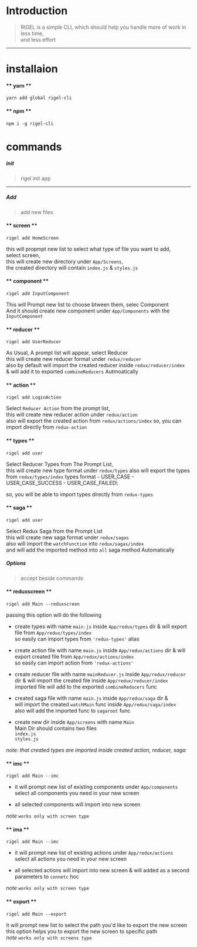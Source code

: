 # Introduction
> RIGEL is a simple CLI, which should help you handle more of work in\
less time,\
and less effort

-- -

# installaion


<!-- tabs:start -->

#### ** yarn **

```
yarn add global rigel-cli
```


#### ** npm **

```
npm i -g rigel-cli
```


<!-- tabs:end -->


# commands

##### init
> rigel init app

-- -
##### Add
> add new files

<!-- tabs:start -->

#### ** screen **


```
rigel add HomeScreen
```
this will propmpt new list to select what type of file you want to add,\
select screen,\
this will create new directory under `App/Screens`,\
the created directory will contain `index.js` & `styles.js`

#### ** component **

```
rigel add InputComponent
```
This will Prompt new list to choose btween them, selec Component\
And it should create new component under `App/Components` with the `InputComponent`
#### ** reducer **


```
rigel add UserReducer
```
As Usual, A prompt list will appear, select Reducer\
this will create new reducer format under `redux/reducer`\
also by default will import the created reducer inside `redux/reducer/index`\
& will add it to exported `combineReducers` Autmoatically

#### ** action **

```
rigel add LoginAction
```
Select `Reducer Action` from the prompt list,\
this will create new reducer action under `redux/action`\
also will export the created action from `redux/actions/index`
so, you can import directly from `redux-action`


#### ** types **

```
rigel add user
```
Select Reducer Types from The Prompt List,\
this will create new type format under `redux/types`
also will export the types from `redux/types/index`
types format
    - USER_CASE
    - USER_CASE_SUCCESS
    - USER_CASE_FAILED\

so, you will be able to import types directly from `redux-types`


#### ** saga **

```
rigel add user
```
Select Redux Saga from the Prompt List\
this will create new saga format under `redux/sagas`\
also will import the `watchFunction` into `redux/sagas/index`\
and will add the imported method into `all` saga method Automatically

<!-- tabs:end -->


##### Options
> accept beside commands

<!-- tabs:start -->


#### ** reduxscreen **

```
rigel add Main --reduxscreen
```
passing this option will do the following
- create types with name `main.js` inside `App/redux/types` dir & will export file from `App/redux/types/index`\
so easily can import types from `'redux-types'` alias

- create action file with name `main.js` inside `App/redux/actions` dir & will export created file from `App/redux/actions/index`\
so easily can import action from `'redux-actions'`

- create reducer file with name `mainReducer.js` inside `App/redux/reducer` dir & will import the created file inside `App/redux/reducer/index`\
imported file will add to the exported `combineReducers` func

- created saga file with name `main.js` inside `App/redux/saga` dir &\
will import the created `watchMain` func inside `App/redux/saga/index`\
also will add the imported func to `sagaroot` func

- create new dir inside `App/screens` with name `Main`\
Main Dir should contains two files\
`index.js`\
`styles.js`


*note: that created types are imported inside created action, reducer, saga*

#### ** imc **

```
rigel add Main --imc
```

- it will prompt new list of existing components under `App/components`\
select all components you need in your new screen

- all selected components will import into new screen

*note* `works only with screen type`



#### ** ima **

```
rigel add Main --imc
```

- it will prompt new list of existing actions under `App/redux/actions`\
select all actions you need in your new screen

- all selected actions will import into new screen & will added as a second parameters to `connetc` hoc

*note* `works only with screen type`


#### ** export **
```
rigel add Main --export
```
it will prompt new list to select the path you'd like to export the new screen\
this option helps you to export the new screen to specific path\
*note* `works only with screens type`


<!-- tabs:end -->